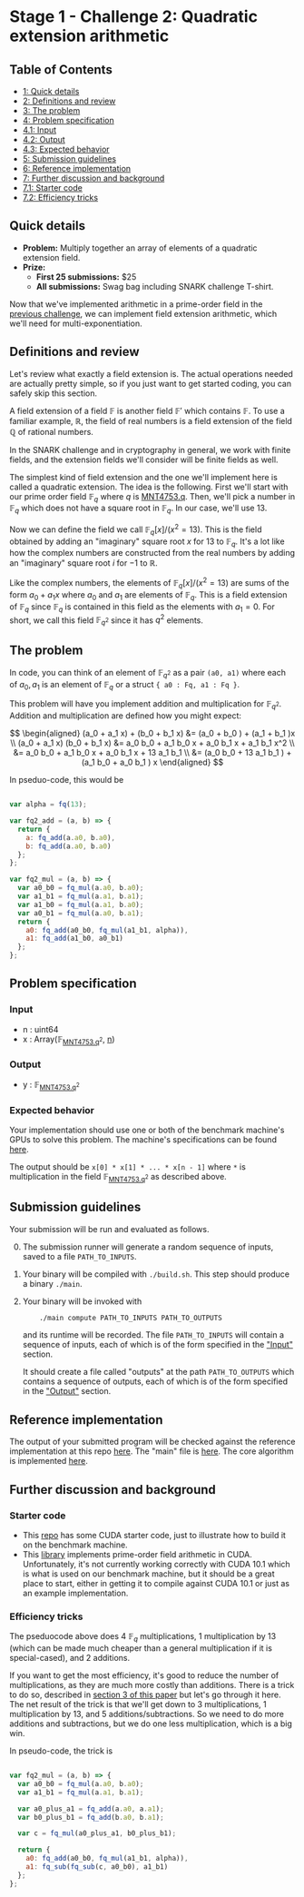 # Stage 1 - Challenge 2: Quadratic extension arithmetic

## Table of Contents

<div class="table-of-contents">
<ul>
<li>
<a href="#quick-details">1: Quick details</a>
</li>
<li>
<a href="#definitions-and-review">2: Definitions and review</a>
</li>
<li>
<a href="#the-problem">3: The problem</a>
</li>
<li>
<a href="#problem-specification">4: Problem specification</a>
</li>
<li>
<a href="#input">4.1: Input</a>
</li>
<li>
<a href="#output">4.2: Output</a>
</li>
<li>
<a href="#expected-behavior">4.3: Expected behavior</a>
</li>
<li>
<a href="#submission-guidelines">5: Submission guidelines</a>
</li>
<li>
<a href="#reference-implementation">6: Reference implementation</a>
</li>
<li>
<a href="#further-discussion-and-background">7: Further discussion and background</a>
</li>
<li>
<a href="#starter-code">7.1: Starter code</a>
</li>
<li>
<a href="#efficiency-tricks">7.2: Efficiency tricks</a>
</li>
</ul>
</div>

## Quick details

- **Problem:** Multiply together an array of elements of a quadratic extension field.
- **Prize:**
    - **First 25 submissions:** $25
    - **All submissions:** Swag bag including SNARK challenge T-shirt.

Now that we've implemented arithmetic in a prime-order field
in the [previous challenge](/snark-challenge/problem-01-field-arithmetic.html), we can implement field extension
arithmetic, which we'll need for multi-exponentiation.

## Definitions and review


Let's review what exactly a field extension is. The actual operations
needed are actually pretty simple, so if you just want to get started coding,
you can safely skip this section.

A field extension of a field $\mathbb{F}$ is another field $\mathbb{F}'$
which contains $\mathbb{F}$. To use a familiar example, $\mathbb{R}$,
the field of real numbers is a field extension of the field $\mathbb{Q}$
of rational numbers.

In the SNARK challenge and in cryptography in general, we work with finite
fields, and the extension fields we'll consider will be finite fields as
well.

The simplest kind of field extension and the one we'll implement here is
called a quadratic extension. The idea is the following. First we'll start
with our prime order field $\mathbb{F}_q$ where $q$ is [MNT4753.q](/snark-challenge/MNT4753.html#cQ==). Then, we'll
pick a number in $\mathbb{F}_q$ which does not have a square root in
$\mathbb{F}_q$. In our case, we'll use $13$.

Now we can define the field we call $\mathbb{F}_q[x] / (x^2 = 13)$. This is the field
obtained by adding an "imaginary" square root $x$ for $13$ to $\mathbb{F}_q$. It's a lot like how
the complex numbers are constructed from the real numbers by adding an "imaginary" square root
$i$ for $-1$ to $\mathbb{R}$.

Like the complex numbers, the elements of $\mathbb{F}_q[x] / (x^2 = 13)$ are sums
of the form $a_0 + a_1 x$ where $a_0$ and $a_1$ are elements of $\mathbb{F}_q$. This is a
field extension of $\mathbb{F}_q$ since $\mathbb{F}_q$ is contained in this field as
the elements with $a_1 = 0$. For short, we call this field $\mathbb{F}_{q^2}$ since it
has $q^2$ elements.

## The problem

In code, you can think of an element of $\mathbb{F}_{q^2}$ as a pair `(a0, a1)` where
each of $a_0, a_1$ is an element of $\mathbb{F}_q$ or a struct `{ a0 : Fq, a1 : Fq }`.

This problem will have you implement addition and multiplication for $\mathbb{F}_{q^2}$.
Addition and multiplication are defined how you might expect:

$$
\begin{aligned}
(a_0 + a_1 x) + (b_0 + b_1 x)
&= (a_0 + b_0 ) + (a_1 + b_1 )x \\
(a_0 + a_1 x) (b_0 + b_1  x)
&= a_0 b_0 + a_1 b_0 x + a_0 b_1  x + a_1 b_1  x^2 \\
&= a_0 b_0 + a_1 b_0 x + a_0 b_1  x + 13 a_1 b_1  \\
&= (a_0 b_0 + 13 a_1 b_1 ) + (a_1 b_0  + a_0 b_1 ) x
\end{aligned}
$$

In pseduo-code, this would be
```javascript

var alpha = fq(13);

var fq2_add = (a, b) => {
  return {
    a: fq_add(a.a0, b.a0),
    b: fq_add(a.a0, b.a0)
  };
};

var fq2_mul = (a, b) => {
  var a0_b0 = fq_mul(a.a0, b.a0);
  var a1_b1 = fq_mul(a.a1, b.a1);
  var a1_b0 = fq_mul(a.a1, b.a0);
  var a0_b1 = fq_mul(a.a0, b.a1);
  return {
    a0: fq_add(a0_b0, fq_mul(a1_b1, alpha)),
    a1: fq_add(a1_b0, a0_b1)
  };
};
```

## Problem specification



### Input

- n : <span>uint64</span>
- x : <span>Array(<span>&#x1D53D;<sub><a href="/snark-challenge/MNT4753.html#cQ==">MNT4753.q</a><sup>2</sup></sub></span>, <a href="#bg==">n</a>)</span>

### Output

- y : <span>&#x1D53D;<sub><a href="/snark-challenge/MNT4753.html#cQ==">MNT4753.q</a><sup>2</sup></sub></span>

### Expected behavior

Your implementation should use one or both of the benchmark machine's GPUs to solve this problem. The machine's specifications can be found [here]().

The output should be `x[0] * x[1] * ... * x[n - 1]`
where `*` is multiplication in the field <span>&#x1D53D;<sub><a href="/snark-challenge/MNT4753.html#cQ==">MNT4753.q</a><sup>2</sup></sub></span> as described above.


## Submission guidelines

Your submission will be run and evaluated as follows.


0. The submission runner will generate a random sequence of inputs, saved to a file
   `PATH_TO_INPUTS`.

1. Your binary will be compiled with `./build.sh`. This step should produce a binary `./main`.

3. Your binary will be invoked with

    ```bash
        ./main compute PATH_TO_INPUTS PATH_TO_OUTPUTS
    ```

    and its runtime will be recorded. The file `PATH_TO_INPUTS` will contain
    a sequence of inputs, each of which is of the form specified in the
    ["Input"](#input) section. 

    It should create a file called "outputs" at the path `PATH_TO_OUTPUTS`
    which contains a sequence of outputs, each of which is of the form
    specified in the ["Output"](#output) section.

    
    

## Reference implementation

The output of your submitted program will be checked against 
the reference implementation at this repo [here](https://github.com/CodaProtocol/snark-challenge/tree/master/reference-02-quadratic-extension).
The "main" file is [here](https://github.com/CodaProtocol/snark-challenge/tree/master/reference-02-quadratic-extension/libff/main.cpp).
The core algorithm is implemented [here](https://github.com/CodaProtocol/snark-challenge/blob/master/reference-02-quadratic-extension/libff/algebra/fields/fp2.tcc#L79).


## Further discussion and background

### Starter code

- This [repo](https://github.com/CodaProtocol/snark-challenge-cuda-starter) has some CUDA starter code,
   just to illustrate how to build it on the benchmark machine.
- This [library](https://github.com/data61/cuda-fixnum) implements prime-order field arithmetic in CUDA.
Unfortunately, it's not currently working correctly with CUDA 10.1 which is what is used on our benchmark machine, but
it should be a great place to start, either in getting it to compile against CUDA 10.1 or just as an example
implementation.


### Efficiency tricks

The pseduocode above does 4 $\mathbb{F}_q$ multiplications, 1 multiplication
by $13$ (which can be made much cheaper than a general multiplication if it is
special-cased), and 2 additions.

If you want to get the most efficiency, it's good to reduce the number of
multiplications, as they are much more costly than additions. There is a trick
to do so, described in [section 3 of this paper](https://pdfs.semanticscholar.org/3e01/de88d7428076b2547b60072088507d881bf1.pdf)
but let's go through it here. The net result of the trick is that we'll get down
to 3 multiplications, 1 multiplication by $13$, and 5 additions/subtractions. So we need to
do more additions and subtractions, but we do one less multiplication, which is a big win.

In pseudo-code, the trick is
```javascript

var fq2_mul = (a, b) => {
  var a0_b0 = fq_mul(a.a0, b.a0);
  var a1_b1 = fq_mul(a.a1, b.a1);

  var a0_plus_a1 = fq_add(a.a0, a.a1);
  var b0_plus_b1 = fq_add(b.a0, b.a1);

  var c = fq_mul(a0_plus_a1, b0_plus_b1);

  return {
    a0: fq_add(a0_b0, fq_mul(a1_b1, alpha)),
    a1: fq_sub(fq_sub(c, a0_b0), a1_b1)
  };
};
```
